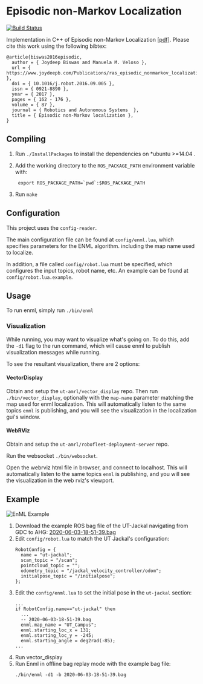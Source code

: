 # Episodic non-Markov Localization

[![Build Status](https://travis-ci.com/ut-amrl/enml.svg?token=rBLDT1qXfkKmkTerGLzY&branch=master)](https://travis-ci.com/ut-amrl/enml)

Implementation in C++ of Episodic non-Markov Localization [[pdf]](https://www.joydeepb.com/Publications/ras_episodic_nonmarkov_localization.pdf).
Please cite this work using the following bibtex:
```
@article{biswas2016episodic,
  author = { Joydeep Biswas and Manuela M. Veloso },
  url = { https://www.joydeepb.com/Publications/ras_episodic_nonmarkov_localization.pdf },
  doi = { 10.1016/j.robot.2016.09.005 },
  issn = { 0921-8890 },
  year = { 2017 },
  pages = { 162 - 176 },
  volume = { 87 },
  journal = { Robotics and Autonomous Systems  },
  title = { Episodic non-Markov localization },
}
```

## Compiling
1. Run `./InstallPackages` to install the dependencies on *ubuntu >=14.04 .
1. Add the working directory to the `ROS_PACKAGE_PATH` environment variable with:

   ```
    export ROS_PACKAGE_PATH=`pwd`:$ROS_PACKAGE_PATH
    ```
1. Run `make`

## Configuration
This project uses the `config-reader`.

The main configuration file can be found at `config/enml.lua`, which specifies parameters for the ENML algorithm. including the map name used to localize.

In addition, a file called `config/robot.lua` must be specified, which configures the input topics, robot name, etc. An example can be found at `config/robot.lua.example`.

## Usage

To run enml, simply run `./bin/enml`

### Visualization

While running, you may want to visualize what's going on. To do this, add the `-d1` flag to the run command, which will cause enml to publish visualization messages while running.

To see the resultant visualization, there are 2 options:
#### VectorDisplay
Obtain and setup the `ut-amrl/vector_display` repo.
Then run `./bin/vector_display`, optionally with the `map-name` parameter matching the map used for enml localization. This will automatically listen to the same topics `enml` is publishing, and you will see the visualization in the localization gui's window.

#### WebRViz
Obtain and setup the `ut-amrl/robofleet-deployment-server` repo.

Run the websocket `./bin/websocket`. 

Open the webrviz html file in browser, and connect to localhost. This will automatically listen to the same topics `enml` is publishing, and you will see the visualization in the web rviz's viewport.

## Example

![EnML Example](example.png)

1. Download the example ROS bag file of the UT-Jackal navigating from GDC to AHG: [2020-06-03-18-51-39.bag](https://drive.google.com/file/d/1GrQ3982jt0dSS8Yw0h-hxMvZXgpmObWY/view?usp=sharing)
1. Edit `config/robot.lua` to match the UT Jackal's configuration:
    ```
    RobotConfig = {
      name = "ut-jackal";
      scan_topic = "/scan";
      pointcloud_topic = "";
      odometry_topic = "/jackal_velocity_controller/odom";
      initialpose_topic = "/initialpose";
    };
    ```
1. Edit the `config/enml.lua` to set the initial pose in the `ut-jackal` section:
    ```
    ...
    if RobotConfig.name=="ut-jackal" then
      ...
      -- 2020-06-03-18-51-39.bag
      enml.map_name = "UT_Campus";
      enml.starting_loc_x = 131;
      enml.starting_loc_y = -245;
      enml.starting_angle = deg2rad(-85);
    ...
    ```
1. Run vector_display
1. Run Enml in offline bag replay mode with the example bag file:
    ```
    ./bin/enml -d1 -b 2020-06-03-18-51-39.bag
    ```
